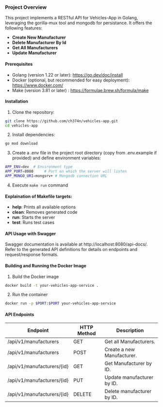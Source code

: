 ### Project Overview

This project implements a RESTful API for Vehicles-App in Golang, leveraging the gorilla-mux tool and mongodb for persistance. It offers the following features:

- **Create New Manufacturer**
- **Delete Manufacturer By Id**
- **Get All Manufacturers**
- **Update Manufacturer**
#### Prerequisites

- Golang (version 1.22 or later): https://go.dev/doc/install
- Docker (optional, but recommended for easy deployment): https://www.docker.com/
- Make (version 3.81 or later) : https://formulae.brew.sh/formula/make
####  Installation
1. Clone the repository:

```bash
git clone https://github.com/ch374n/vehicles-app.git
cd vehicles-app
```
2. Install dependencies:
```bash
go mod download
```
3. Create a .env file in the project root directory (copy from .env.example if provided) and define environment variables:
```bash
APP_ENV=dev  # Environment type 
APP_PORT=8080     # Port on which the server will listen
APP_MONGO_URI=mongsrv+ # Mongodb connection URL
```
4. Execute `make run` command

#### Explaination of Makefile targets:
- **help**: Prints all available options
- **clean**: Removes generated code
- **run**: Starts the server
- **test**: Runs test cases

#### API Usage with Swagger
Swagger documentation is available at http://localhost:8080/api-docs/. 
Refer to the generated API definitions for details on endpoints and request/response formats.

#### Building and Running the Docker Image
1. Build the Docker image
```bash
docker build -t your-vehicles-app-service . 
```

2. Run the container
```bash
docker run -p $PORT:$PORT your-vehicles-app-service
```
#### API Endpoints

| Endpoint           | HTTP Method | Description                                                               |
|--------------------|-------------|---------------------------------------------------------------------------|
| /api/v1/manufacturers    | GET        | Get all Manufacturers.          |
| /api/v1/manufacturers    | POST        | Create a new Manufacturer.          |
| /api/v1/manufacturers/{id} | GET         | Get Manufacturer by ID. |
| /api/v1/manufacturers/{id}    | PUT         | Update manufacturer by ID.        |
| /api/v1/manufacturers/{id}    | DELETE         | Delete manufacturer by ID.        |

